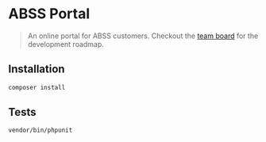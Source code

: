 # ABSS Portal
> An online portal for ABSS customers. Checkout the [team board](https://absspd.atlassian.net/projects/AIS?selectedItem=com.atlassian.jira.jira-projects-plugin%3Acomponents-page) for the development roadmap.


## Installation

```sh
composer install
```

## Tests

```sh
vendor/bin/phpunit
```
